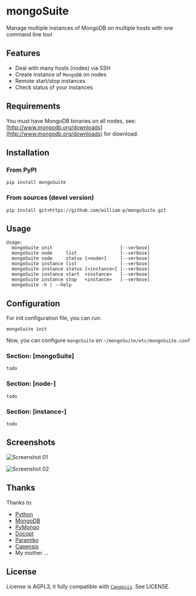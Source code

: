 mongoSuite
==========

Manage multiple instances of MongoDB on multiple hosts with one command line tool

## Features

* Deal with many hosts (nodes) via SSH
* Create instance of `MongoDB` on nodes
* Remote start/stop instances
* Check status of your instances

## Requirements

You must have MongoDB binaries on all nodes, see: [http://www.mongodb.org/downloads](http://www.mongodb.org/downloads) for download.

## Installation

### From PyPI
```
pip install mongoSuite
```

### From sources (devel version)
```
pip install git+https://github.com/william-p/mongoSuite.git
```

## Usage

```
Usage:
  mongoSuite init                         [--verbose]
  mongoSuite node     list                [--verbose]
  mongoSuite node     status [<node>]     [--verbose]
  mongoSuite instance list                [--verbose]
  mongoSuite instance status [<instance>] [--verbose]
  mongoSuite instance start  <instance>   [--verbose]
  mongoSuite instance stop   <instance>   [--verbose]
  mongoSuite -h | --help
```

## Configuration

For init configuration file, you can run:
```
mongoSuite init
```

Now, you can configure `mongoSuite` on `~/mongoSuite/etc/mongoSuite.conf`

### Section: [mongoSuite]

`todo`

### Section: [node-<NAME>]

`todo`

### Section: [instance-<NAME>]

`todo`

## Screenshots

![Screenshot 01](https://raw.github.com/william-p/mongoSuite/master/screenshots/01.png)

![Screenshot 02](https://raw.github.com/william-p/mongoSuite/master/screenshots/02.png)

## Thanks

Thanks to:
* [Python](http://www.python.org/)
* [MongoDB](http://www.mongodb.org/)
* [PyMongo](https://github.com/mongodb/mongo-python-driver)
* [Docopt](http://docopt.org/)
* [Paramiko](https://github.com/paramiko/paramiko/)
* [Capensis](http://www.capensis.fr)
* My mother ...

## License
License is AGPL3, it fully compatible with [`Canopsis`](https://github.com/capensis/canopsis). See LICENSE.
